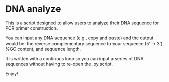 # DNA analyze

This is a script designed to allow users to analyze their DNA sequence for PCR primer construction. 

You can input any DNA sequence (e.g., copy and paste) and the output would be: the reverse complementary sequence to your sequence (5' -> 3'),  %GC content, and sequence length.

It is written with a continous loop so you can input a series of DNA sequences without having to re-open the .py script.

Enjoy! 

